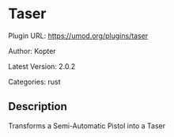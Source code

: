 # Taser

Plugin URL: https://umod.org/plugins/taser

Author: Kopter

Latest Version: 2.0.2

Categories: rust

## Description

Transforms a Semi-Automatic Pistol into a Taser
